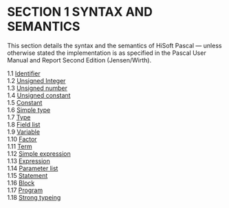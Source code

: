 # SECTION 1 SYNTAX AND SEMANTICS  

This section details the syntax and the semantics of HiSoft Pascal — unless otherwise stated the implementation is as specified in the Pascal User Manual and Report Second Edition (Jensen/Wirth).

1.1 [Identifier](man_s1-1-identifier.md)  
1.2 [Unsigned Integer](man_s1-2-uns-integer.md)  
1.3 [Unsigned number](man_s1-3-uns-number.md)  
1.4 [Unsigned constant](man_s1-4-uns-constant.md)  
1.5 [Constant](man_s1-5-constant.md)  
1.6 [Simple type](man_s1-6-simple-type.md)  
1.7 [Type](man_s1-7-type.md)  
1.8 [Field list](man_s1-8-field-list.md)  
1.9 [Variable](man_s1-9-variable.md)  
1.10 [Factor](man_s1-10-factor.md)  
1.11 [Term](man_s1-11-term.md)  
1.12 [Simple expression](man_s1-12-simple-expression.md)  
1.13 [Expression](man_s1-13-expression.md)  
1.14 [Parameter list](man_s1-14-param-list.md)  
1.15 [Statement](man_s1-15-statement.md)  
1.16 [Block](man_s1-16-block.md)  
1.17 [Program](man_s1-17-program.md)  
1.18 [Strong typeing](man_s1-18-strong-typeing.md)  
